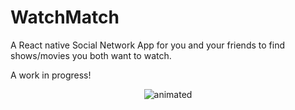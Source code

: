 # WatchMatch

A React native Social Network App for you and your friends to find shows/movies you both want to watch.

A work in progress!

<p align="center">
    <img src="https://user-images.githubusercontent.com/16366356/154404426-8e55348c-005d-4e4d-a6db-fb8951c9ef25.gif" alt="animated" />
</p>



